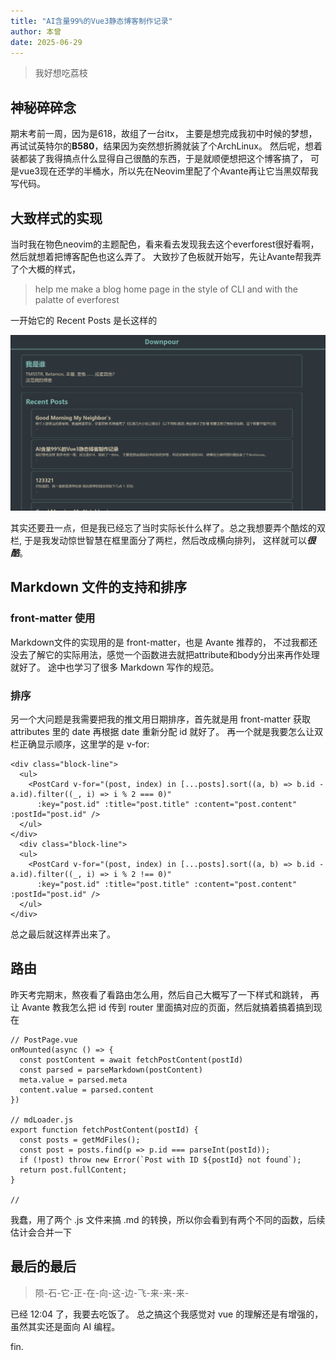 ```yaml
---
title: "AI含量99%的Vue3静态博客制作记录"
author: 本曾
date: 2025-06-29
---
```


> 我好想吃荔枝

## 神秘碎碎念
期末考前一周，因为是618，故组了一台itx，
主要是想完成我初中时候的梦想，再试试英特尔的**B580**，结果因为突然想折腾就装了个ArchLinux。
然后呢，想着装都装了我得搞点什么显得自己很酷的东西，于是就顺便想把这个博客搞了，
  可是vue3现在还学的半桶水，所以先在Neovim里配了个Avante再让它当黑奴帮我写代码。

## 大致样式的实现
  当时我在物色neovim的主题配色，看来看去发现我去这个everforest很好看啊，然后就想着把博客配色也这么弄了。
大致抄了色板就开始写，先让Avante帮我弄了个大概的样式，
> help me make a blog home page in the style of CLI and with the palatte of everforest

  一开始它的 Recent Posts 是长这样的

![](src/assets/images/图片2.png)

其实还要丑一点，但是我已经忘了当时实际长什么样了。总之我想要弄个酷炫的双栏,
于是我发动惊世智慧在框里面分了两栏，然后改成横向排列，
这样就可以***很酷***。

## Markdown 文件的支持和排序
### front-matter 使用
Markdown文件的实现用的是 front-matter，也是 Avante 推荐的，
不过我都还没去了解它的实际用法，感觉一个函数进去就把attribute和body分出来再作处理就好了。
途中也学习了很多 Markdown 写作的规范。

### 排序
另一个大问题是我需要把我的推文用日期排序，首先就是用 front-matter 获取 attributes 里的 date 再根据 date 重新分配 id 就好了。
再一个就是我要怎么让双栏正确显示顺序，这里学的是 v-for:

```
<div class="block-line">
  <ul>
    <PostCard v-for="(post, index) in [...posts].sort((a, b) => b.id - a.id).filter((_, i) => i % 2 === 0)"
      :key="post.id" :title="post.title" :content="post.content" :postId="post.id" />
  </ul>
</div>
  <div class="block-line">
  <ul>
    <PostCard v-for="(post, index) in [...posts].sort((a, b) => b.id - a.id).filter((_, i) => i % 2 !== 0)"
      :key="post.id" :title="post.title" :content="post.content" :postId="post.id" />
  </ul>
</div>

```

总之最后就这样弄出来了。

## 路由
昨天考完期末，熬夜看了看路由怎么用，然后自己大概写了一下样式和跳转，
再让 Avante 教我怎么把 id 传到 router 里面搞对应的页面，然后就搞着搞着搞到现在

```
// PostPage.vue
onMounted(async () => {
  const postContent = await fetchPostContent(postId)
  const parsed = parseMarkdown(postContent)
  meta.value = parsed.meta
  content.value = parsed.content
})

// mdLoader.js
export function fetchPostContent(postId) {
  const posts = getMdFiles();
  const post = posts.find(p => p.id === parseInt(postId));
  if (!post) throw new Error(`Post with ID ${postId} not found`);
  return post.fullContent;
}

// 
```

我蠢，用了两个 .js 文件来搞 .md 的转换，所以你会看到有两个不同的函数，后续估计会合并一下

## 最后的最后
> 陨-石-它-正-在-向-这-边-飞-来-来-来-

已经 12:04 了，我要去吃饭了。
总之搞这个我感觉对 vue 的理解还是有增强的，虽然其实还是面向 AI 编程。

fin.
